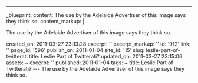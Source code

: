 ---
_blueprint:
  content: The use by the Adelaide Advertiser of this image says they think so.
  content_markup: |
    <p>The use by the Adelaide Advertiser of this image says they think so.</p>
  created_on: 2011-03-27 23:13:28
  excerpt: ''
  excerpt_markup: ''
  id: '912'
  link: ''
  page_id: '596'
  publish_on: 2011-01-04
  site_id: '15'
  slug: leslie-part-of-twitterati
  title: Leslie Part of Twitterati?
  updated_on: 2011-03-27 23:15:06
assets: ~
excerpt: ''
published: 2011-01-04
tags: ~
title: Leslie Part of Twitterati?
--- The use by the Adelaide Advertiser of this image says they think so.
